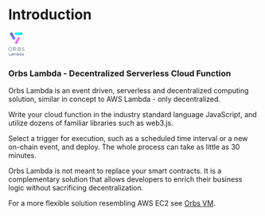 # Introduction
<img width="32px" src="../.gitbook/assets/logo-lambda.png"/>

### Orbs Lambda - Decentralized Serverless Cloud Function

Orbs Lambda is an event driven, serverless and decentralized computing solution, similar in concept to AWS Lambda - only decentralized.

Write your cloud function in the industry standard language JavaScript, and utilize dozens of familiar libraries such as web3.js. 

Select a trigger for execution, such as a scheduled time interval or a new on-chain event, and deploy. The whole process can take as little as 30 minutes.

Orbs Lambda is not meant to replace your smart contracts. It is a complementary solution that allows developers to enrich their business logic without sacrificing decentralization.

For a more flexible solution resembling AWS EC2 see [Orbs VM](../orbs-vm/introduction.md).
